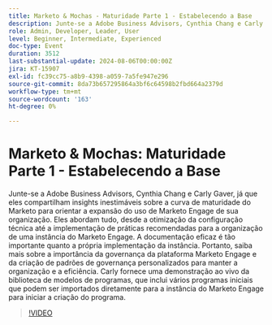 ```yaml
---
title: Marketo & Mochas - Maturidade Parte 1 - Estabelecendo a Base
description: Junte-se a Adobe Business Advisors, Cynthia Chang e Carly Gaver, enquanto exploram a Curva de maturidade do Marketo, oferecendo insights sobre como otimizar as configurações técnicas, implementar práticas recomendadas e manter a documentação eficaz e o controle da plataforma, com uma demonstração em tempo real da biblioteca de modelos de programa.
role: Admin, Developer, Leader, User
level: Beginner, Intermediate, Experienced
doc-type: Event
duration: 3512
last-substantial-update: 2024-08-06T00:00:00Z
jira: KT-15907
exl-id: fc39cc75-a8b9-4398-a059-7a5fe947e296
source-git-commit: 8da73b657295864a3bf6c64598b2fbd664a2379d
workflow-type: tm+mt
source-wordcount: '163'
ht-degree: 0%

---
```


# Marketo &amp; Mochas: Maturidade Parte 1 - Estabelecendo a Base

Junte-se a Adobe Business Advisors, Cynthia Chang e Carly Gaver, já que eles compartilham insights inestimáveis sobre a curva de maturidade do Marketo para orientar a expansão do uso de Marketo Engage de sua organização. Eles abordam tudo, desde a otimização da configuração técnica até a implementação de práticas recomendadas para a organização de uma instância do Marketo Engage. A documentação eficaz é tão importante quanto a própria implementação da instância. Portanto, saiba mais sobre a importância da governança da plataforma Marketo Engage e da criação de padrões de governança personalizados para manter a organização e a eficiência. Carly fornece uma demonstração ao vivo da biblioteca de modelos de programas, que inclui vários programas iniciais que podem ser importados diretamente para a instância do Marketo Engage para iniciar a criação do programa.

>[!VIDEO](https://video.tv.adobe.com/v/3432499/?learn=on)
